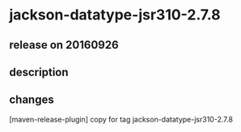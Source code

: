 # jackson-datatype-jsr310-2.7.8

## release on 20160926

## description

## changes

[maven-release-plugin] copy for tag jackson-datatype-jsr310-2.7.8

